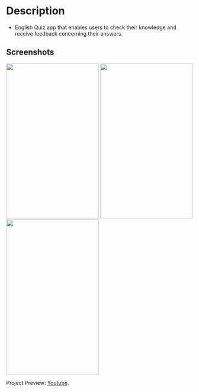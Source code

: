 # Description

- English Quiz app that enables users to check their knowledge and receive feedback concerning their    answers.

## Screenshots
 <img src="https://i.imgur.com/kr7RksW.png" width="250" height="418">   <img src="https://i.imgur.com/FVwa2fC.png" width="250" height="418">   <img src="https://i.imgur.com/ZXy5OkA.png" width="250" height="418">  

Project Preview: [Youtube](https://www.youtube.com/watch?v=kudBGLKiFVs).

